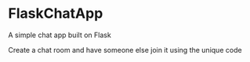 # FlaskChatApp

A simple chat app built on Flask

Create a chat room and have someone else join it using the unique code
